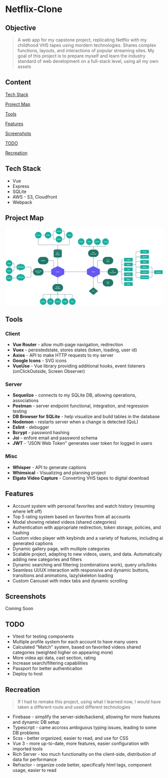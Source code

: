 # Netflix-Clone
## Objective
> A web app for my capstone project, replicating Netflix with my childhood VHS tapes using mordern technologies. Shares complex functions, layouts, and interactions of popular streaming sites. My goal of this project is to prepare myself and learn the industry standard of web development on a full-stack level, using all my own assets

## Content
[Tech Stack](https://github.com/BrenanMarenger/Capstone-Project#tech-stack)

[Project Map](https://github.com/BrenanMarenger/Capstone-Project#project-map)

[Tools](https://github.com/BrenanMarenger/Capstone-Project#tools)

[Features](https://github.com/BrenanMarenger/Capstone-Project#features)

[Screenshots](https://github.com/BrenanMarenger/Capstone-Project#screenshots)

[TODO](https://github.com/BrenanMarenger/Capstone-Project#todo)

[Recreation](https://github.com/BrenanMarenger/Capstone-Project#recreation)

## Tech Stack
* Vue
* Express
* SQLite
* AWS - S3, Cloudfront
* Webpack

## Project Map
<p align="center">
  <img src="https://github.com/BrenanMarenger/Capstone-Project/blob/main/Map%401.25x.png" width="950" />
</p>

## Tools
### Client
* **Vue Router**    - allow multi-page navigation, redirection 
* **Vuex**          - persistedstate, stores states (token, loading, user id)
* **Axios**         - API to make HTTP requests to my server
* **Google Icons** - SVG icons
* **VueUse** - Vue library providing additional hooks, event listeners (onClickOutside, Screen Observer)
### Server
* **Sequelize**     - connects to my SQLite DB, allowing operations, associations 
* **Postman**     - server endpoint functional, integration, and regression testing
* **DB Browser for SQLite** - help visualize and build tables in the database
* **Nodemon**       - restarts server when a change is detected (QoL)
* **Eslint**        - debugger
* **Bcrypt**        - password hashing 
* **Joi**           - enfore email and password schema
* **JWT**           - "JSON Web Token" generates user token for logged in users
### Misc
* **Whisper**     - API to generate captions
* **Whimsical**   - Visualizing and planning project
* **Elgato Video Capture** - Converting VHS tapes to digital download

## Features
* Account system with personal favorites and watch history (resuming where left off)
* Top 5 rating system based on favorites from all accounts
* Modal showing related videos (shared categories)
* Authentication with appropriate redirection, token storage, policies, and hashing
* Custom video player with keybinds and a variety of features, including ai generated captions
* Dynamic gallery page, with multiple categories
* Scalable project, adapting to new videos, users, and data. Automatically adding new categories and filters
* Dynamic searching and filtering (combinations work), query urls/links
* Seamless UI/UX interaction with responsive and dynamic buttons, transitions and animations, lazy/skeleton loading
* Custom Carousel with index tabs and dynamic scrolling


## Screenshots
Coming Soon

## TODO

* Vitest for testing components
* Multiple profile system for each account to have many users
* Calculated "Match" system, based on favorited videos shared categories (weighted higher on appearing more)
* More videa api data, cast section, rating
* Increase search/filtering capabilities
* Passport for better authenticaiton
* Deploy to host

## Recreation
> If I had to remake this project, using what I learned now, I would have taken a different route and used different technologies
* Firebase - simplify the server-side/backend, allowing for more features and dynamic DB setup
* Typescript - came accross ambiguous typing issues, leading to some DB problems 
* Scss - better organized, easier to read, and use for CSS 
* Vue 3 - more up-to-date, more features, easier configuration with imported tools
* Rich Server - too much functionality on the client-side, distribution of data for performance
* Refractor - organize code better, specifically html tags, component usage, easier to read  



